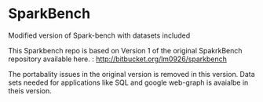 # SparkBench

Modified version of Spark-bench with datasets included

This Sparkbench repo is based on Version 1 of the original SpakrkBench repository available here. : http://bitbucket.org/lm0926/sparkbench

The portabality issues in the original version is removed in this version. Data sets needed for applications like SQL and google web-graph is avaialbe in theis version.

